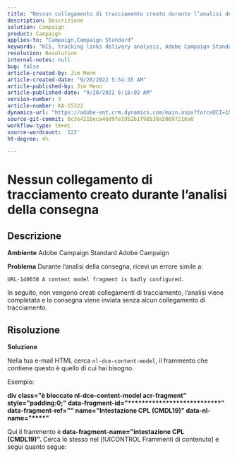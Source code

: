 ```yaml
---
title: "Nessun collegamento di tracciamento creato durante l’analisi della consegna"
description: Descrizione
solution: Campaign
product: Campaign
applies-to: "Campaign,Campaign Standard"
keywords: "KCS, tracking links delivery analysis, Adobe Campaign Standard, Adobe Campaign, errore, HTML, frammento"
resolution: Resolution
internal-notes: null
bug: false
article-created-by: Jim Menn
article-created-date: "9/20/2022 5:54:35 AM"
article-published-by: Jim Menn
article-published-date: "9/20/2022 6:16:02 AM"
version-number: 3
article-number: KA-15322
dynamics-url: "https://adobe-ent.crm.dynamics.com/main.aspx?forceUCI=1&pagetype=entityrecord&etn=knowledgearticle&id=61d287ae-a838-ed11-9db1-0022480866ad"
source-git-commit: 0c3e421beca46d9fe1952b1f98538a50697216a0
workflow-type: tm+mt
source-wordcount: '122'
ht-degree: 4%

---
```


# Nessun collegamento di tracciamento creato durante l’analisi della consegna

## Descrizione


<b>Ambiente</b>
Adobe Campaign Standard Adobe Campaign

<b>Problema</b>
Durante l’analisi della consegna, ricevi un errore simile a:


```
URL-140038 A content model fragment is badly configured.
```


In seguito, non vengono creati collegamenti di tracciamento, l’analisi viene completata e la consegna viene inviata senza alcun collegamento di tracciamento.


## Risoluzione


<b>Soluzione</b>

Nella tua e-mail HTML cerca `nl-dce-content-model`, il frammento che contiene questo è quello di cui hai bisogno.

Esempio:

<b>div class=&quot;è bloccato nl-dce-content-model acr-fragment&quot; style=&quot;padding:0;&quot; data-fragment-id=&quot;\*\*\*\*\*\*\*\*\*\*\*\*\*\*\*\*\*\*\*\*\*\*\*\*\*\*\*&quot; data-fragment-ref=&quot;&quot; name=&quot;Intestazione CPL (CMDL19)&quot; data-nl-name=&quot;\*\*\*\*&quot;</b>

Qui il frammento è<b> data-fragment-name=&quot;intestazione CPL (CMDL19)&quot;. </b>Cerca lo stesso nel [!UICONTROL Frammenti di contenuto] e segui quanto segue:

